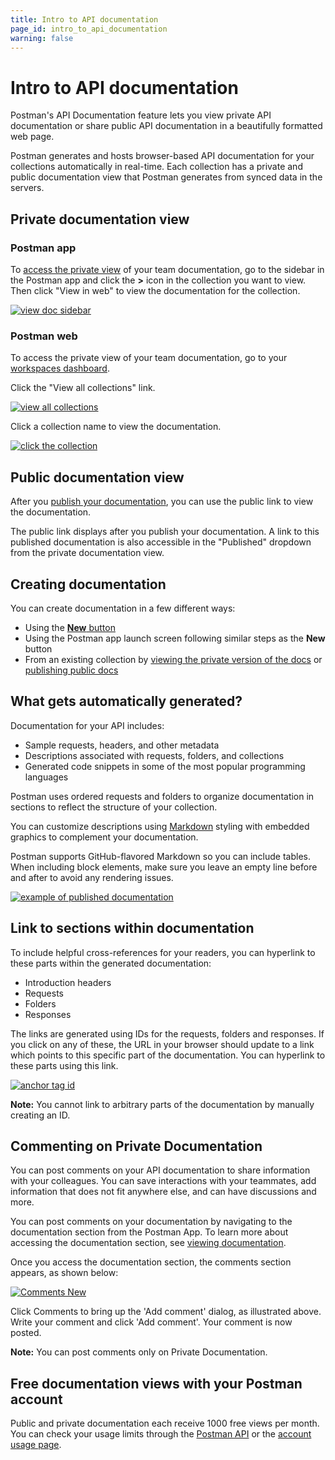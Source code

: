 ```yaml
---
title: Intro to API documentation
page_id: intro_to_api_documentation
warning: false
---
```


# Intro to API documentation

Postman's API Documentation feature lets you view private API documentation or share public API documentation in a beautifully formatted web page.

Postman generates and hosts browser-based API documentation for your collections automatically in real-time. Each collection has a private and public documentation view that Postman generates from synced data in the servers.

## Private documentation view

### Postman app

To [access the private view](https://github.com/kaustavdm/postman-docs-test/tree/b9c2cefa916197b408de633b2ecb1d256acf0a06/docs/postman/api_documentation/viewing_documentation/README.md) of your team documentation, go to the sidebar in the Postman app and click the **&gt;** icon in the collection you want to view. Then click "View in web" to view the documentation for the collection.

[![view doc sidebar](https://s3.amazonaws.com/postman-static-getpostman-com/postman-docs/view-web-documentation.png)](https://s3.amazonaws.com/postman-static-getpostman-com/postman-docs/view-web-documentation.png)

### Postman web

To access the private view of your team documentation, go to your [workspaces dashboard](https://app.getpostman.com/dashboard).

Click the "View all collections" link.

[![view all collections](https://s3.amazonaws.com/postman-static-getpostman-com/postman-docs/view-all-collections.png)](https://s3.amazonaws.com/postman-static-getpostman-com/postman-docs/view-all-collections.png)

Click a collection name to view the documentation.

[![click the collection](https://s3.amazonaws.com/postman-static-getpostman-com/postman-docs/click-collection-private-view.png)](https://s3.amazonaws.com/postman-static-getpostman-com/postman-docs/click-collection-private-view.png)

## Public documentation view

After you [publish your documentation](https://github.com/kaustavdm/postman-docs-test/tree/b9c2cefa916197b408de633b2ecb1d256acf0a06/docs/postman/api_documentation/publishing_public_docs/README.md), you can use the public link to view the documentation.

The public link displays after you publish your documentation. A link to this published documentation is also accessible in the "Published" dropdown from the private documentation view.

## Creating documentation

You can create documentation in a few different ways:

* Using the [**New** button](https://github.com/kaustavdm/postman-docs-test/tree/b9c2cefa916197b408de633b2ecb1d256acf0a06/docs/postman/launching_postman/newbutton/README.md)
* Using the Postman app launch screen following similar steps as the **New** button
* From an existing collection by [viewing the private version of the docs](https://github.com/kaustavdm/postman-docs-test/tree/b9c2cefa916197b408de633b2ecb1d256acf0a06/docs/postman/api_documentation/viewing_documentation/README.md) or [publishing public docs](https://github.com/kaustavdm/postman-docs-test/tree/b9c2cefa916197b408de633b2ecb1d256acf0a06/docs/postman/api_documentation/publishing_public_docs/README.md)

## What gets automatically generated?

Documentation for your API includes:

* Sample requests, headers, and other metadata
* Descriptions associated with requests, folders, and collections
* Generated code snippets in some of the most popular programming languages

Postman uses ordered requests and folders to organize documentation in sections to reflect the structure of your collection.

You can customize descriptions using [Markdown](https://github.com/kaustavdm/postman-docs-test/tree/b9c2cefa916197b408de633b2ecb1d256acf0a06/docs/postman/api_documentation/how_to_document_using_markdown/README.md) styling with embedded graphics to complement your documentation.

Postman supports GitHub-flavored Markdown so you can include tables. When including block elements, make sure you leave an empty line before and after to avoid any rendering issues.

[![example of published documentation](https://s3.amazonaws.com/postman-static-getpostman-com/postman-docs/WS-doc-markdown.png)](https://s3.amazonaws.com/postman-static-getpostman-com/postman-docs/WS-doc-markdown.png)

## Link to sections within documentation

To include helpful cross-references for your readers, you can hyperlink to these parts within the generated documentation:

* Introduction headers
* Requests
* Folders
* Responses

The links are generated using IDs for the requests, folders and responses. If you click on any of these, the URL in your browser should update to a link which points to this specific part of the documentation. You can hyperlink to these parts using this link.

[![anchor tag id](https://s3.amazonaws.com/postman-static-getpostman-com/postman-docs/anchor-id.png)](https://s3.amazonaws.com/postman-static-getpostman-com/postman-docs/anchor-id.png)

**Note:** You cannot link to arbitrary parts of the documentation by manually creating an ID.

## Commenting on Private Documentation

You can post comments on your API documentation to share information with your colleagues. You can save interactions with your teammates, add information that does not fit anywhere else, and can have discussions and more.

You can post comments on your documentation by navigating to the documentation section from the Postman App. To learn more about accessing the documentation section, see [viewing documentation](https://github.com/kaustavdm/postman-docs-test/tree/b9c2cefa916197b408de633b2ecb1d256acf0a06/docs/postman/api_documentation/viewing_documentation/README.md).

Once you access the documentation section, the comments section appears, as shown below:

[![Comments New](https://s3.amazonaws.com/postman-static-getpostman-com/postman-docs/Comments_New1.png)](https://s3.amazonaws.com/postman-static-getpostman-com/postman-docs/Comments_New1.png)

Click Comments to bring up the 'Add comment' dialog, as illustrated above. Write your comment and click 'Add comment'. Your comment is now posted.

**Note:** You can post comments only on Private Documentation.

## Free documentation views with your Postman account

Public and private documentation each receive 1000 free views per month. You can check your usage limits through the [Postman API](https://docs.api.getpostman.com) or the [account usage page](https://go.pstmn.io/postman-account-limits).

